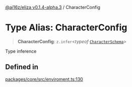 [@ai16z/eliza v0.1.4-alpha.3](../index.md) / CharacterConfig

# Type Alias: CharacterConfig

> **CharacterConfig**: `z.infer`\<*typeof* [`CharacterSchema`](../variables/CharacterSchema.md)\>

Type inference

## Defined in

[packages/core/src/enviroment.ts:130](https://github.com/Jashiel-Star/ai-agent-elizafw/blob/main/packages/core/src/enviroment.ts#L130)
